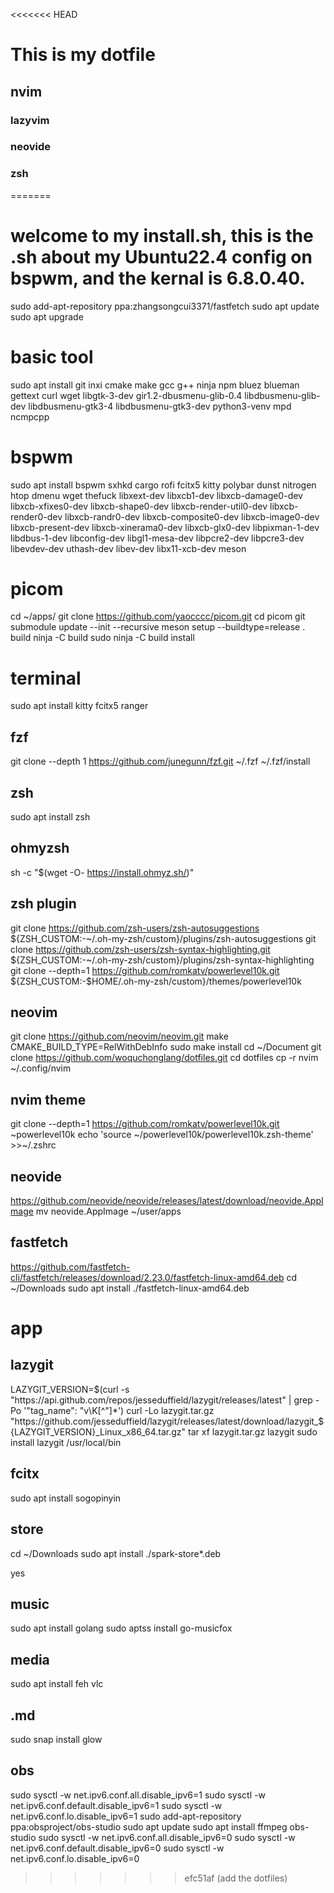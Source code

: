<<<<<<< HEAD
# This is my dotfile

## nvim
### lazyvim
### neovide
### zsh
=======
# welcome to my install.sh, this is the .sh about my Ubuntu22.4 config on bspwm, and the kernal is 6.8.0.40.

sudo add-apt-repository ppa:zhangsongcui3371/fastfetch
sudo apt update
sudo apt upgrade

# basic tool
sudo apt install git inxi cmake make gcc g++ ninja npm bluez blueman gettext curl wget libgtk-3-dev gir1.2-dbusmenu-glib-0.4 libdbusmenu-glib-dev libdbusmenu-gtk3-4 libdbusmenu-gtk3-dev python3-venv mpd ncmpcpp


# bspwm
sudo apt install bspwm sxhkd cargo rofi fcitx5 kitty polybar dunst  nitrogen htop dmenu wget thefuck
libxext-dev libxcb1-dev libxcb-damage0-dev libxcb-xfixes0-dev libxcb-shape0-dev libxcb-render-util0-dev libxcb-render0-dev libxcb-randr0-dev libxcb-composite0-dev libxcb-image0-dev libxcb-present-dev libxcb-xinerama0-dev libxcb-glx0-dev libpixman-1-dev libdbus-1-dev libconfig-dev libgl1-mesa-dev libpcre2-dev libpcre3-dev libevdev-dev uthash-dev libev-dev libx11-xcb-dev meson

# picom
cd ~/apps/
git clone https://github.com/yaocccc/picom.git
cd picom
git submodule update --init --recursive
meson setup --buildtype=release . build
ninja -C build
sudo ninja -C build install

# terminal
sudo apt install kitty fcitx5 ranger 

## fzf
git clone --depth 1 https://github.com/junegunn/fzf.git ~/.fzf ~/.fzf/install


## zsh
sudo apt install zsh

## ohmyzsh
sh -c "$(wget -O- https://install.ohmyz.sh/)"

## zsh plugin
git clone https://github.com/zsh-users/zsh-autosuggestions ${ZSH_CUSTOM:-~/.oh-my-zsh/custom}/plugins/zsh-autosuggestions
git clone https://github.com/zsh-users/zsh-syntax-highlighting.git ${ZSH_CUSTOM:-~/.oh-my-zsh/custom}/plugins/zsh-syntax-highlighting
git clone --depth=1 https://github.com/romkatv/powerlevel10k.git ${ZSH_CUSTOM:-$HOME/.oh-my-zsh/custom}/themes/powerlevel10k

## neovim
git clone https://github.com/neovim/neovim.git
make CMAKE_BUILD_TYPE=RelWithDebInfo
sudo make install
cd ~/Document
git clone https://github.com/woquchonglang/dotfiles.git
cd dotfiles
cp -r nvim ~/.config/nvim

## nvim theme
git clone --depth=1 https://github.com/romkatv/powerlevel10k.git ~powerlevel10k
echo 'source ~/powerlevel10k/powerlevel10k.zsh-theme' >>~/.zshrc

## neovide
https://github.com/neovide/neovide/releases/latest/download/neovide.AppImage
mv neovide.AppImage ~/user/apps

## fastfetch
https://github.com/fastfetch-cli/fastfetch/releases/download/2.23.0/fastfetch-linux-amd64.deb
cd ~/Downloads
sudo apt install ./fastfetch-linux-amd64.deb


# app

## lazygit
LAZYGIT_VERSION=$(curl -s "https://api.github.com/repos/jesseduffield/lazygit/releases/latest" | grep -Po '"tag_name": "v\K[^"]*')
curl -Lo lazygit.tar.gz "https://github.com/jesseduffield/lazygit/releases/latest/download/lazygit_${LAZYGIT_VERSION}_Linux_x86_64.tar.gz"
tar xf lazygit.tar.gz lazygit
sudo install lazygit /usr/local/bin

## fcitx
sudo apt install sogopinyin

## store

cd ~/Downloads
sudo apt install ./spark-store*.deb

yes

## music
sudo apt install golang
sudo aptss install go-musicfox

## media
sudo apt install feh vlc 

## .md
sudo snap install glow

## obs
sudo sysctl -w net.ipv6.conf.all.disable_ipv6=1
sudo sysctl -w net.ipv6.conf.default.disable_ipv6=1
sudo sysctl -w net.ipv6.conf.lo.disable_ipv6=1
sudo add-apt-repository ppa:obsproject/obs-studio
sudo apt update
sudo apt install ffmpeg obs-studio
sudo sysctl -w net.ipv6.conf.all.disable_ipv6=0
sudo sysctl -w net.ipv6.conf.default.disable_ipv6=0
sudo sysctl -w net.ipv6.conf.lo.disable_ipv6=0

>>>>>>> efc51af (add the dotfiles)

